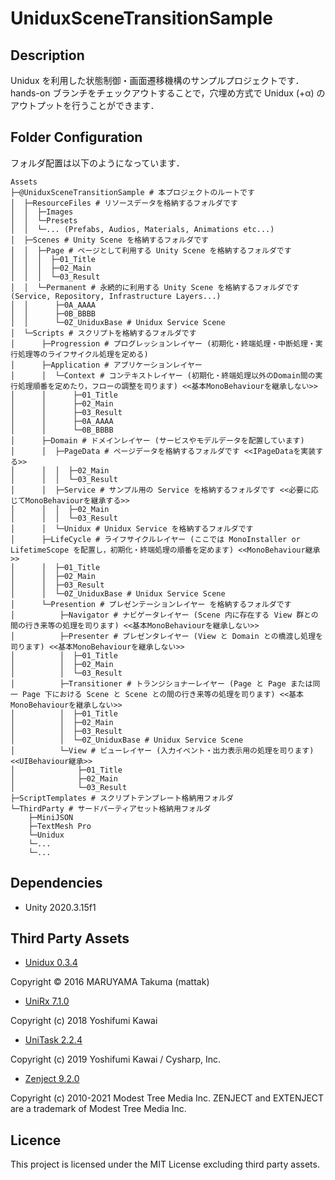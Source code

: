# UniduxSceneTransitionSample

## Description

Unidux を利用した状態制御・画面遷移機構のサンプルプロジェクトです．  
hands-on ブランチをチェックアウトすることで，穴埋め方式で Unidux (+α) のアウトプットを行うことができます．

## Folder Configuration

フォルダ配置は以下のようになっています．

```
Assets
├─@UniduxSceneTransitionSample # 本プロジェクトのルートです
│  ├─ResourceFiles # リソースデータを格納するフォルダです
│  │  ├─Images 
│  │  └─Presets
│  │  └─... (Prefabs, Audios, Materials, Animations etc...)
│  ├─Scenes # Unity Scene を格納するフォルダです
│  │  ├─Page # ページとして利用する Unity Scene を格納するフォルダです
│  │  │  ├─01_Title
│  │  │  ├─02_Main
│  │  │  └─03_Result
│  │  └─Permanent # 永続的に利用する Unity Scene を格納するフォルダです (Service, Repository, Infrastructure Layers...)
│  │      ├─0A_AAAA 
│  │      ├─0B_BBBB
│  │      └─0Z_UniduxBase # Unidux Service Scene
│  └─Scripts # スクリプトを格納するフォルダです
│      ├─Progression # プログレッションレイヤー (初期化・終端処理・中断処理・実行処理等のライフサイクル処理を定める) 
│      ├─Application # アプリケーションレイヤー 
│      │  └─Context # コンテキストレイヤー (初期化・終端処理以外のDomain間の実行処理順番を定めたり，フローの調整を司ります) <<基本MonoBehaviourを継承しない>>
│      │      ├─01_Title 
│      │      ├─02_Main 
│      │      ├─03_Result
│      │      ├─0A_AAAA 
│      │      └─0B_BBBB
│      ├─Domain # ドメインレイヤー (サービスやモデルデータを配置しています) 
│      │  ├─PageData # ページデータを格納するフォルダです <<IPageDataを実装する>>
│      │  │  ├─02_Main 
│      │  │  └─03_Result
│      │  ├─Service # サンプル用の Service を格納するフォルダです <<必要に応じてMonoBehaviourを継承する>>
│      │  │  ├─02_Main
│      │  │  └─03_Result
│      │  └─Unidux # Unidux Service を格納するフォルダです
│      ├─LifeCycle # ライフサイクルレイヤー (ここでは MonoInstaller or LifetimeScope を配置し，初期化・終端処理の順番を定めます) <<MonoBehaviour継承>>
│      │  ├─01_Title
│      │  ├─02_Main
│      │  ├─03_Result
│      │  └─0Z_UniduxBase # Unidux Service Scene 
│      └─Presention # プレゼンテーションレイヤー を格納するフォルダです 
│          ├─Navigator # ナビゲータレイヤー (Scene 内に存在する View 群との間の行き来等の処理を司ります) <<基本MonoBehaviourを継承しない>>
│          ├─Presenter # プレゼンタレイヤー (View と Domain との橋渡し処理を司ります) <<基本MonoBehaviourを継承しない>>
│          │  ├─01_Title
│          │  ├─02_Main
│          │  └─03_Result
│          ├─Transitioner # トランジショナーレイヤー (Page と Page または同一 Page 下における Scene と Scene との間の行き来等の処理を司ります) <<基本MonoBehaviourを継承しない>>
│          │  ├─01_Title
│          │  ├─02_Main
│          │  ├─03_Result
│          │  └─0Z_UniduxBase # Unidux Service Scene 
│          └─View # ビューレイヤー (入力イベント・出力表示用の処理を司ります) <<UIBehaviour継承>>
│              ├─01_Title
│              ├─02_Main
│              └─03_Result
├─ScriptTemplates # スクリプトテンプレート格納用フォルダ
└─ThirdParty # サードパーティアセット格納用フォルダ
    ├─MiniJSON
    ├─TextMesh Pro
    └─Unidux
    └─...
    └─...

```

## Dependencies

* Unity 2020.3.15f1

## Third Party Assets

* [Unidux 0.3.4](https://github.com/mattak/Unidux)

Copyright © 2016 MARUYAMA Takuma (mattak)

* [UniRx 7.1.0](https://github.com/neuecc/UniRx)

Copyright (c) 2018 Yoshifumi Kawai

* [UniTask 2.2.4](https://github.com/Cysharp/UniTask)

Copyright (c) 2019 Yoshifumi Kawai / Cysharp, Inc.

* [Zenject 9.2.0](https://github.com/modesttree/Zenject)

Copyright (c) 2010-2021 Modest Tree Media Inc. ZENJECT and EXTENJECT are a trademark of Modest Tree Media Inc.

## Licence

This project is licensed under the MIT License excluding third party assets.
